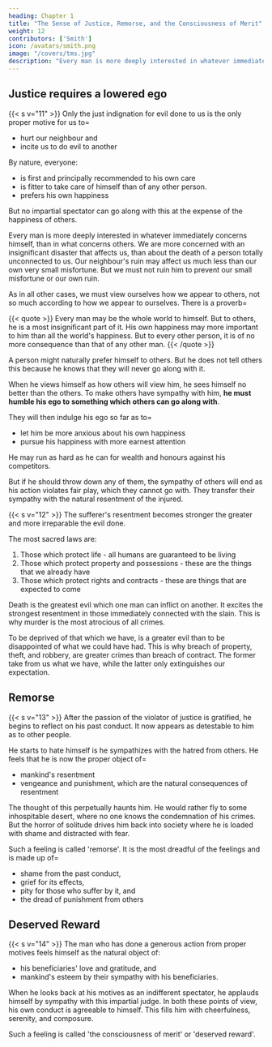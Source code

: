```yaml
---
heading: Chapter 1
title: "The Sense of Justice, Remorse, and the Consciousness of Merit"
weight: 12
contributors: ['Smith']
icon: /avatars/smith.png
image: "/covers/tms.jpg"
description: "Every man is more deeply interested in whatever immediately concerns himself, than in what concerns others"
---
```




## Justice requires a lowered ego

{{< s v="11" >}} Only the just indignation for evil done to us is the only proper motive for us to= 
- hurt our neighbour and
- incite us to do evil to another 

<!-- person's natural preference for his own happiness above that of others in order to= 
- disturb the happiness of others merely because it stands in the way of our own happiness,
- take useful things from others merely because it may be more useful to us, and
- indulge at the expence of other people. -->

By nature, everyone: 
- is first and principally recommended to his own care
- is fitter to take care of himself than of any other person. 
- prefers his own happiness

But no impartial spectator can go along with this at the expense of the happiness of others.

Every man is more deeply interested in whatever immediately concerns himself, than in what concerns others.  We are more concerned with an insignificant disaster that affects us, than about the death of a person totally unconnected to us. Our neighbour's ruin may affect us much less than our own very small misfortune. But we must not ruin him to prevent our small misfortune or our own ruin. 

As in all other cases, we must view ourselves how we appear to others, not so much according to how we appear to ourselves. There is a proverb= 

{{< quote >}}
Every man may be the whole world to himself. But to others, he is a most insignificant part of it. His own happiness may more important to him than all the world's happiness. But to every other person, it is of no more consequence than that of any other man.
{{< /quote >}}

A person might naturally prefer himself to others. But he does not tell others this because he knows that they will never go along with it. 

When he views himself as how others will view him, he sees himself no better than the others. To make others have sympathy with him, **he must humble his ego to something which others can go along with**.
<!--  self-love, as on all other occasions -->
<!-- - bring his self-love down  -->
<!-- - how natural soever it may be to him, it must always appear excessive and extravagant to them -->

<!--  to them,  but one of the multitude . If he wants the impartial spectator to enter into the principles of his conduct, which he has the greatest desire to do, he  -->
They will then indulge his ego so far as to= 
- let him be more anxious about his own happiness
- pursue his happiness with more earnest attention

<!-- Thus, whenever they place themselves in his situation, they will readily go along with him.  -->

He may run as hard as he can for wealth and honours against his competitors. <!-- He can strain every nerve and muscle to outstrip all his competitors.  -->

But if he should throw down any of them, the sympathy of others will end as his action violates fair play, which they cannot go with. They transfer their sympathy with the natural resentment of the injured. 

<!-- The offender becomes the object of their hatred and indignation. He is sensible that he becomes so and feels that those feelings are ready to burst out from all sides against him. -->
<!-- To them, the other man is as good as he. They do not enter into his self-love. -->


{{< s v="12" >}} The sufferer's resentment becomes stronger the greater and more irreparable the evil done. <!-- Likewise, the spectators' sympathetic indignation and the agent's sense of guilt runs higher. --> 

The most sacred laws are: 
1. Those which protect life - all humans are guaranteed to be living
2. Those which protect property and possessions - these are the things that we already have 
3. Those which protect rights and contracts - these are things that are expected to come

Death is the greatest evil which one man can inflict on another. It excites the strongest resentment in those immediately connected with the slain. This is why murder is the most atrocious of all crimes. 

To be deprived of that which we have, is a greater evil than to be disappointed of what we could have had. This is why breach of property, theft, and robbery, <!-- which , --> are greater crimes than breach of contract. The former take from us what we have, while the latter only extinguishes our expectation. 

<!-- Thus, the laws which protect life are the most sacred, and those which guard protect property and possessions are the next most sacred. The last most sacred are those which protect personal rights. 

, or what is due to him from the promises of others. -->


## Remorse

{{< s v="13" >}} After the passion of the violator of justice is gratified, he begins to reflect on his past conduct. It now appears as detestable to him as to other people.

<!--  can never reflect on the people's feelings without feeling shame, horror, and consternation. 
 is  He then can no longer enter into the motives which influenced it.  -->

He starts to hate himself is he sympathizes with the hatred from others. He feels that he is now the proper object of= 
- mankind's resentment
- vengeance and punishment, which are the natural consequences of resentment

<!-- for him, he becomes the object of his own hatred. The person who suffered by his injustice now calls on his pity. He is grieved at the thought of it. He regrets the unhappy effects of his own conduct.  -->

The thought of this perpetually haunts him. He would rather fly to some inhospitable desert, where no one knows the condemnation of his crimes. But the horror of solitude drives him back into society where he is loaded with shame and distracted with fear. <!-- , in order to supplicate some protection from those very judges, who he knows have already condemned him. -->

<!-- He dares not look at society in the face. He imagines himself as it were rejected and thrown out from the affections of all mankind. He cannot hope for sympathy in this. The remembrance of his crimes has shut out all fellow-feeling from his fellow-creatures. He is most afraid of their feelings for him. -->
<!-- Everything seems hostile. -->
 

<!-- But solitude is still more dreadful than society.
His own thoughts present him only with what is melancholy, unfortunate, and disastrous. -->
<!-- , the  forebodings of incomprehensible misery and ruin. -->
 
<!-- He comes again into the presence of mankind.
He is astonished to appear before them. -->

Such a feeling is called 'remorse'. It is the most dreadful of the feelings and is made up of= 
- shame from the <!-- sense of the impropriety of --> past conduct,
- grief for its effects,
- pity for those who suffer by it, and
- the dread of punishment from others
<!-- the consciousness of the justly provoked resentment of all rational creatures. -->


## Deserved Reward

{{< s v="14" >}}  <!-- The opposite behaviour naturally inspires the opposite feeling.  -->The man who has done a generous action from proper motives feels himself as the natural object of: 
- his beneficiaries' love and gratitude, and
- mankind's esteem by their sympathy with his beneficiaries.

When he looks back at his motives as an indifferent spectator, he applauds himself by sympathy with this impartial judge. In both these points of view, his own conduct is agreeable to himself. This fills him with cheerfulness, serenity, and composure. <!-- He is in friendship and harmony with all mankind. --> 
<!-- He looks on his fellow-creatures with confidence and benevolent satisfaction. He is secure that he has rendered himself worthy of their most favourable regards.  -->

Such a feeling is called 'the consciousness of merit' or 'deserved reward'.
